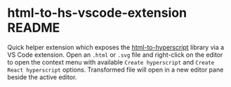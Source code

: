 # html-to-hs-vscode-extension README

Quick helper extension which exposes the [html-to-hyperscript](https://github.com/ivan-kleshnin/html-to-hyperscript) library via a VS Code extension.  Open an `.html` or `.svg` file and right-click on the editor to open the context menu with available `Create hyperscript` and `Create React hyperscript` options. Transformed file will open in a new editor pane beside the active editor.
